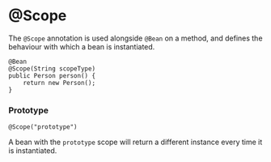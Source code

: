 # @Scope

The `@Scope` annotation is used alongside `@Bean` on a method, and defines the behaviour with which a bean is instantiated.

```text
@Bean
@Scope(String scopeType)
public Person person() {
    return new Person();
}
```

### Prototype

```text
@Scope("prototype")
```

A bean with the `prototype` scope will return a different instance every time it is instantiated.

